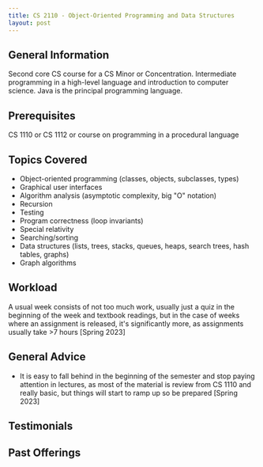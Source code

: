 ```yaml
---
title: CS 2110 - Object-Oriented Programming and Data Structures
layout: post
---
```


<link rel="stylesheet" href="../main.css">

## General Information

Second core CS course for a CS Minor or Concentration. Intermediate programming in a high-level language and introduction to computer science. 
Java is the principal programming language.


## Prerequisites

CS 1110 or CS 1112 or course on programming in a procedural language

## Topics Covered

  - Object-oriented programming (classes, objects, subclasses, types)
  - Graphical user interfaces
  - Algorithm analysis (asymptotic complexity, big "O" notation)
  - Recursion
  - Testing
  - Program correctness (loop invariants)
  - Special relativity
  - Searching/sorting
  - Data structures (lists, trees, stacks, queues, heaps, search trees, hash tables, graphs)
  - Graph algorithms

## Workload

A usual week consists of not too much work, usually just a quiz in the beginning of the week and textbook readings, but in the case of weeks 
where an assignment is released, it's significantly more, as assignments usually take >7 hours [Spring 2023]

## General Advice

  - It is easy to fall behind in the beginning of the semester and stop paying attention in lectures, as most of the material is review from CS 1110 and really basic, but things will start to ramp up so be prepared [Spring 2023]

  
## Testimonials


## Past Offerings

